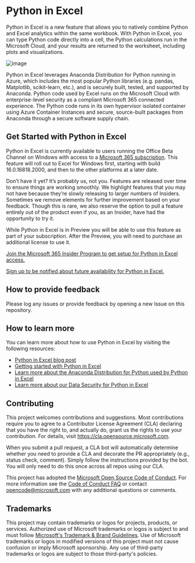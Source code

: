 # Python in Excel

Python in Excel is a new feature that allows you to natively combine Python and Excel analytics within the same workbook. With Python in Excel, you can type Python code directly into a cell, the Python calculations run in the Microsoft Cloud, and your results are returned to the worksheet, including plots and visualizations.

![image](https://github.com/microsoft/python-in-excel/assets/3476087/24dce9a3-a220-4c18-b5e1-f9fd4223b1f6)


Python in Excel leverages Anaconda Distribution for Python running in Azure, which includes the most popular Python libraries (e.g. pandas, Matplotlib, scikit-learn, etc.), and is securely built, tested, and supported by Anaconda. Python code used by Excel runs on the Microsoft Cloud with enterprise-level security as a compliant Microsoft 365 connected experience. The Python code runs in its own hypervisor isolated container using Azure Container Instances and secure, source-built packages from Anaconda through a secure software supply chain.

## Get Started with Python in Excel

Python in Excel is currently available to users running the Office Beta Channel on Windows with access to a [Microsoft 365 subscription](https://www.microsoft365.com/). This feature will roll out to Excel for Windows first, starting with build 16.0.16818.2000, and then to the other platforms at a later date. 

Don’t have it yet? It’s probably us, not you. Features are released over time to ensure things are working smoothly. We highlight features that you may not have because they’re slowly releasing to larger numbers of Insiders. Sometimes we remove elements for further improvement based on your feedback. Though this is rare, we also reserve the option to pull a feature entirely out of the product even if you, as an Insider, have had the opportunity to try it.

While Python in Excel is in Preview you will be able to use this feature as part of your subscription. After the Preview, you will need to purchase an additional license to use it.

[Join the Microsoft 365 Insider Program to get setup for Python in Excel access.](https://insider.microsoft365.com/en-us/join/windows) 

[Sign up to be notified about future availability for Python in Excel.](https://developer.microsoft.com/en-us/microsoft-365/profile?source=python)

## How to provide feedback

Please log any issues or provide feedback by opening a new Issue on this repository.

## How to learn more

You can learn more about how to use Python in Excel by visiting the following resources:
- [Python in Excel blog post](https://techcommunity.microsoft.com/t5/excel-blog/announcing-python-in-excel-combining-the-power-of-python-and-the/ba-p/2748792)
- [Getting started with Python in Excel](https://support.microsoft.com/en-us/office/getting-started-with-python-in-excel-ee2c5a3f-6f1a-4e5f-9a84-6a7b9f1c8f8f)
- [Learn more about the Anaconda Distribution for Python used by Python in Excel](https://www.anaconda.com/excel)
- [Learn more about our Data Security for Python in Excel](https://support.microsoft.com/office/data-security-and-python-in-excel-33cc88a4-4a87-485e-9ff9-f35958278327)


## Contributing

This project welcomes contributions and suggestions.  Most contributions require you to agree to a
Contributor License Agreement (CLA) declaring that you have the right to, and actually do, grant us
the rights to use your contribution. For details, visit https://cla.opensource.microsoft.com.

When you submit a pull request, a CLA bot will automatically determine whether you need to provide
a CLA and decorate the PR appropriately (e.g., status check, comment). Simply follow the instructions
provided by the bot. You will only need to do this once across all repos using our CLA.

This project has adopted the [Microsoft Open Source Code of Conduct](https://opensource.microsoft.com/codeofconduct/).
For more information see the [Code of Conduct FAQ](https://opensource.microsoft.com/codeofconduct/faq/) or
contact [opencode@microsoft.com](mailto:opencode@microsoft.com) with any additional questions or comments.

## Trademarks

This project may contain trademarks or logos for projects, products, or services. Authorized use of Microsoft 
trademarks or logos is subject to and must follow 
[Microsoft's Trademark & Brand Guidelines](https://www.microsoft.com/en-us/legal/intellectualproperty/trademarks/usage/general).
Use of Microsoft trademarks or logos in modified versions of this project must not cause confusion or imply Microsoft sponsorship.
Any use of third-party trademarks or logos are subject to those third-party's policies.
